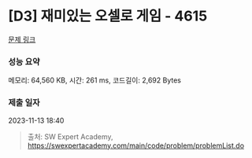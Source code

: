 # [D3] 재미있는 오셀로 게임 - 4615 

[문제 링크](https://swexpertacademy.com/main/code/problem/problemDetail.do?contestProbId=AWQmA4uK8ygDFAXj) 

### 성능 요약

메모리: 64,560 KB, 시간: 261 ms, 코드길이: 2,692 Bytes

### 제출 일자

2023-11-13 18:40



> 출처: SW Expert Academy, https://swexpertacademy.com/main/code/problem/problemList.do